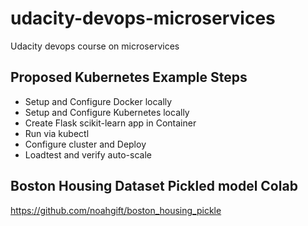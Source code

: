 # udacity-devops-microservices
Udacity devops course on microservices

## Proposed Kubernetes Example Steps

* Setup and Configure Docker locally
* Setup and Configure Kubernetes locally
* Create Flask scikit-learn app in Container
* Run via kubectl
* Configure cluster and Deploy
* Loadtest and verify auto-scale

## Boston Housing Dataset Pickled model Colab

https://github.com/noahgift/boston_housing_pickle